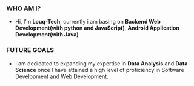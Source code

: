 ### WHO AM I?
- Hi, I’m __Louq-Tech__, currently i am basing on __Backend Web Development(with python and JavaScript)__, __Android Application Development(with Java)__

### FUTURE GOALS
- I am dedicated to expanding my expertise in __Data Analysis__ and __Data Science__ once I have attained a high level of proficiency in Software Development and Web Development.

